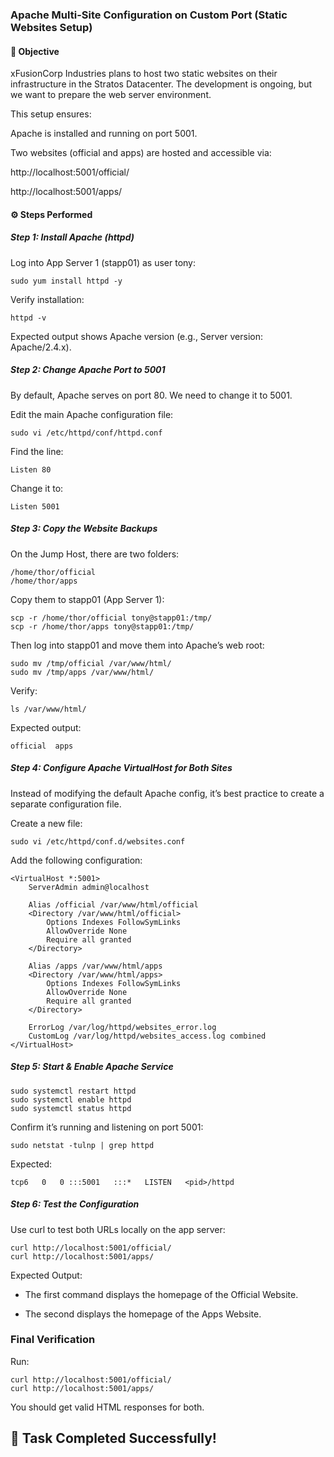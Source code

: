 ### Apache Multi-Site Configuration on Custom Port (Static Websites Setup)

#### 📘 Objective

xFusionCorp Industries plans to host two static websites on their infrastructure in the Stratos Datacenter.
The development is ongoing, but we want to prepare the web server environment.

This setup ensures:

Apache is installed and running on port 5001.

Two websites (official and apps) are hosted and accessible via:

http://localhost:5001/official/

http://localhost:5001/apps/

#### ⚙️ Steps Performed

##### Step 1: Install Apache (httpd)

Log into App Server 1 (stapp01) as user tony:

```
sudo yum install httpd -y
```

Verify installation:

```
httpd -v
```

Expected output shows Apache version (e.g., Server version: Apache/2.4.x).

##### Step 2: Change Apache Port to 5001

By default, Apache serves on port 80.
We need to change it to 5001.

Edit the main Apache configuration file:

```
sudo vi /etc/httpd/conf/httpd.conf
```

Find the line:

```
Listen 80
```

Change it to:

```
Listen 5001
```

##### Step 3: Copy the Website Backups

On the Jump Host, there are two folders:

```
/home/thor/official
/home/thor/apps
```

Copy them to stapp01 (App Server 1):

```
scp -r /home/thor/official tony@stapp01:/tmp/
scp -r /home/thor/apps tony@stapp01:/tmp/
```

Then log into stapp01 and move them into Apache’s web root:

```
sudo mv /tmp/official /var/www/html/
sudo mv /tmp/apps /var/www/html/
```

Verify:

```
ls /var/www/html/
```

Expected output:

```
official  apps
```

##### Step 4: Configure Apache VirtualHost for Both Sites

Instead of modifying the default Apache config, it’s best practice to create a separate configuration file.

Create a new file:

```
sudo vi /etc/httpd/conf.d/websites.conf
```

Add the following configuration:

```
<VirtualHost *:5001>
    ServerAdmin admin@localhost

    Alias /official /var/www/html/official
    <Directory /var/www/html/official>
        Options Indexes FollowSymLinks
        AllowOverride None
        Require all granted
    </Directory>

    Alias /apps /var/www/html/apps
    <Directory /var/www/html/apps>
        Options Indexes FollowSymLinks
        AllowOverride None
        Require all granted
    </Directory>

    ErrorLog /var/log/httpd/websites_error.log
    CustomLog /var/log/httpd/websites_access.log combined
</VirtualHost>
```

##### Step 5: Start & Enable Apache Service

```
sudo systemctl restart httpd
sudo systemctl enable httpd
sudo systemctl status httpd
```

Confirm it’s running and listening on port 5001:

```
sudo netstat -tulnp | grep httpd
```

Expected:

```
tcp6   0   0 :::5001   :::*   LISTEN   <pid>/httpd
```

##### Step 6: Test the Configuration

Use curl to test both URLs locally on the app server:

```
curl http://localhost:5001/official/
curl http://localhost:5001/apps/
```

Expected Output:

- The first command displays the homepage of the Official Website.

- The second displays the homepage of the Apps Website.

### Final Verification

Run:

```
curl http://localhost:5001/official/
curl http://localhost:5001/apps/
```

You should get valid HTML responses for both.

## 🎉 Task Completed Successfully!
